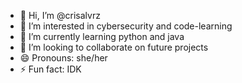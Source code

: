 - 👋 Hi, I’m @crisalvrz
- 👀 I’m interested in cybersecurity and code-learning
- 🌱 I’m currently learning python and java
- 💞️ I’m looking to collaborate on future projects
- 😄 Pronouns: she/her
- ⚡ Fun fact: IDK

<!---
crisalvrz/crisalvrz is a ✨ special ✨ repository because its `README.md` (this file) appears on your GitHub profile.
You can click the Preview link to take a look at your changes.
--->
